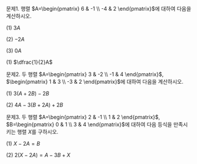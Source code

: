 
문제1. 행렬 $A=\begin{pmatrix} 6 & -1 \\ -4 & 2 \end{pmatrix}$에 대하여 다음을 계산하시오. 

(1) $3A$

(2) $-2A$

(3) $0A$

(1) $\dfrac{1}{2}A$


문제2. 두 행렬 $A=\begin{pmatrix} 3 & -2 \\ -1 & 4 \end{pmatrix}$, $\begin{pmatrix} 1 & 3 \\ -3 & 2 \end{pmatrix}$에 대하여 다음을 계산하시오. 

(1) $3(A+2B)-2B$

(2) $4A-3(B+2A)+2B$



문제3. 두 행렬 $A=\begin{pmatrix} 2 & -1 \\ 1 & 2 \end{pmatrix}$, $B=\begin{pmatrix} 0 & 1 \\ 3 & 4 \end{pmatrix}$에 대하여 다음 등식을 만족시키는 행렬 $X$를 구하시오. 

(1) $X-2A=B$

(2) $2(X-2A)=A-3B+X$

